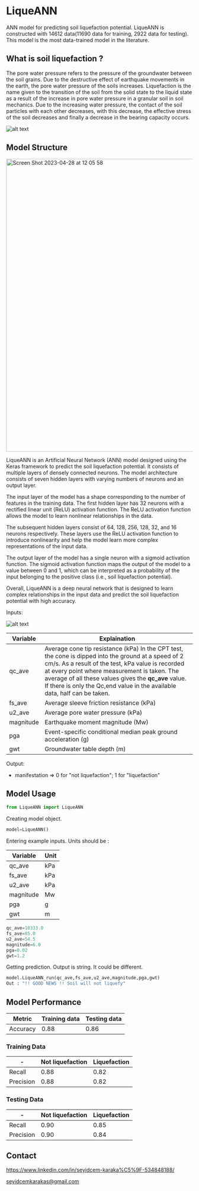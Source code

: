 # LiqueANN

ANN model for predicting soil liquefaction potential.
LiqueANN is constructed with 14612 data(11690 data for training, 2922 data for testing). This model is the most data-trained model in the literature.

## What is soil liquefaction ?

The pore water pressure refers to the pressure of the groundwater between the soil grains. Due to the destructive effect of earthquake movements in the earth, the pore water pressure of the soils increases. Liquefaction is the name given to the transition of the soil from the solid state to the liquid state as a result of the increase in pore water pressure in a granular soil in soil mechanics. Due to the increasing water pressure, the contact of the soil particles with each other decreases, with this decrease, the effective stress of the soil decreases and finally a decrease in the bearing capacity occurs.

![alt text](https://cdn.britannica.com/84/152184-050-0C74FF5D/qualities-soil.jpg)

## Model Structure

<img width="788" alt="Screen Shot 2023-04-28 at 12 05 58" src="https://user-images.githubusercontent.com/66181520/235105933-dfbd9ae9-8ea9-440e-820a-eb88cadc17e2.png">

LiqueANN is an Artificial Neural Network (ANN) model designed using the Keras framework to predict the soil liquefaction potential. It consists of multiple layers of densely connected neurons. The model architecture consists of seven hidden layers with varying numbers of neurons and an output layer.

The input layer of the model has a shape corresponding to the number of features in the training data. The first hidden layer has 32 neurons with a rectified linear unit (ReLU) activation function. The ReLU activation function allows the model to learn nonlinear relationships in the data.

The subsequent hidden layers consist of 64, 128, 256, 128, 32, and 16 neurons respectively. These layers use the ReLU activation function to introduce nonlinearity and help the model learn more complex representations of the input data.

The output layer of the model has a single neuron with a sigmoid activation function. The sigmoid activation function maps the output of the model to a value between 0 and 1, which can be interpreted as a probability of the input belonging to the positive class (i.e., soil liquefaction potential).

Overall, LiqueANN is a deep neural network that is designed to learn complex relationships in the input data and predict the soil liquefaction potential with high accuracy.


Inputs:

![alt text](https://ars.els-cdn.com/content/image/1-s2.0-S0013795216301855-gr1.jpg)

 
| Variable  | Explaination |
| ------------- | ------------- |
| qc_ave | Average cone tip resistance (kPa) In the CPT test, the cone is dipped into the ground at a speed of 2 cm/s. As a result of the test, kPa value is recorded at every point where measurement is taken. The average of all these values gives the **qc_ave** value. If there is only the Qc,end value in the available data, half can be taken.  |
| fs_ave | Average sleeve friction resistance (kPa)  |
| u2_ave | Average pore water pressure (kPa)  |
| magnitude | Earthquake moment magnitude (Mw)  |
| pga | Event-specific conditional median peak ground acceleration (g)  |
| gwt | Groundwater table depth (m)  | 



Output:

- manifestation => 0 for "not liquefaction"; 1 for "liquefaction"

## Model Usage

```python
from LiqueANN import LiqueANN
```

Creating model object.
```python
model=LiqueANN()
```

Entering example inputs. Units should be :

| Variable  | Unit |
| ------------- | ------------- |
| qc_ave | kPa  |
| fs_ave | kPa  |
| u2_ave | kPa  |
| magnitude | Mw  |
| pga | g  |
| gwt | m  |



```python
qc_ave=10333.0
fs_ave=85.0
u2_ave=54.5
magnitude=6.0
pga=0.02
gwt=1.2
```

Getting prediction. Output is string. It could be different.
```python
model.LiqueANN_run(qc_ave,fs_ave,u2_ave,magnitude,pga,gwt)
Out : "!! GOOD NEWS !! Soil will not liquefy"
```
## Model Performance

| Metric  | Training data | Testing data |
| ------------- | ------------- |------------- |
| Accuracy | 0.88  | 0.86 |

### Training Data

| -  | Not liquefaction  | Liquefaction  |
| ------------- | ------------- |------------- |
| Recall | 0.88  | 0.82 |
| Precision | 0.88  | 0.82 |

### Testing Data

| -  | Not liquefaction  | Liquefaction  |
| ------------- | ------------- |------------- |
| Recall | 0.90  | 0.85 |
| Precision | 0.90  | 0.84 |


## Contact

https://www.linkedin.com/in/seyidcem-karaka%C5%9F-534848188/

seyidcemkarakas@gmail.com
